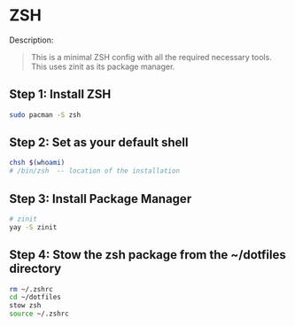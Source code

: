 # ZSH

Description:

> This is a minimal ZSH config with all the required necessary tools. This uses zinit as its package manager.

## Step 1: Install ZSH

```bash
sudo pacman -S zsh
```

## Step 2: Set as your default shell

```bash
chsh $(whoami)
# /bin/zsh  -- location of the installation
```

## Step 3: Install Package Manager

```bash
# zinit
yay -S zinit
```

## Step 4: Stow the zsh package from the ~/dotfiles directory

```bash
rm ~/.zshrc
cd ~/dotfiles
stow zsh
source ~/.zshrc
```

